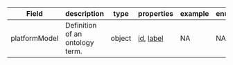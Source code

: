 |Field | description | type | properties | example | enum|
| ---| ---| ---| ---| ---| --- |
| platformModel | Definition of an ontology term. | object | [id](./id.md), [label](./label.md) | NA | NA|

